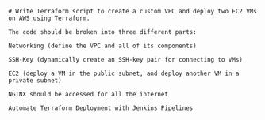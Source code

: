     # Write Terraform script to create a custom VPC and deploy two EC2 VMs on AWS using Terraform.

    The code should be broken into three different parts:

    Networking (define the VPC and all of its components)

    SSH-Key (dynamically create an SSH-key pair for connecting to VMs)

    EC2 (deploy a VM in the public subnet, and deploy another VM in a private subnet)

    NGINX should be accessed for all the internet

    Automate Terraform Deployment with Jenkins Pipelines

